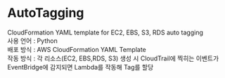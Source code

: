 # AutoTagging
CloudFormation YAML template for EC2, EBS, S3, RDS auto tagging
<br>
사용 언어 : Python<br>
배포 방식 : AWS CloudFormation YAML Template<br>
작동 방식 : 각 리소스(EC2, EBS,RDS, S3) 생성 시 CloudTrail에 찍히는 이벤트가 EventBridge에 감지되면 Lambda를 작동해 Tag를 할당<br>
